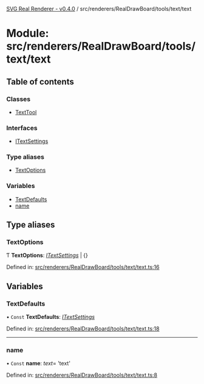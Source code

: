 [SVG Real Renderer - v0.4.0](../docs.md) / src/renderers/RealDrawBoard/tools/text/text

# Module: src/renderers/RealDrawBoard/tools/text/text

## Table of contents

### Classes

- [TextTool](../classes/src_renderers_realdrawboard_tools_text_text.texttool.md)

### Interfaces

- [ITextSettings](../interfaces/src_renderers_realdrawboard_tools_text_text.itextsettings.md)

### Type aliases

- [TextOptions](src_renderers_realdrawboard_tools_text_text.md#textoptions)

### Variables

- [TextDefaults](src_renderers_realdrawboard_tools_text_text.md#textdefaults)
- [name](src_renderers_realdrawboard_tools_text_text.md#name)

## Type aliases

### TextOptions

Ƭ **TextOptions**: [*ITextSettings*](../interfaces/src_renderers_realdrawboard_tools_text_text.itextsettings.md) \| {}

Defined in: [src/renderers/RealDrawBoard/tools/text/text.ts:16](https://github.com/HarshKhandeparkar/svg-real-renderer/blob/0a0696f/src/renderers/RealDrawBoard/tools/text/text.ts#L16)

## Variables

### TextDefaults

• `Const` **TextDefaults**: [*ITextSettings*](../interfaces/src_renderers_realdrawboard_tools_text_text.itextsettings.md)

Defined in: [src/renderers/RealDrawBoard/tools/text/text.ts:18](https://github.com/HarshKhandeparkar/svg-real-renderer/blob/0a0696f/src/renderers/RealDrawBoard/tools/text/text.ts#L18)

___

### name

• `Const` **name**: *text*= 'text'

Defined in: [src/renderers/RealDrawBoard/tools/text/text.ts:8](https://github.com/HarshKhandeparkar/svg-real-renderer/blob/0a0696f/src/renderers/RealDrawBoard/tools/text/text.ts#L8)
